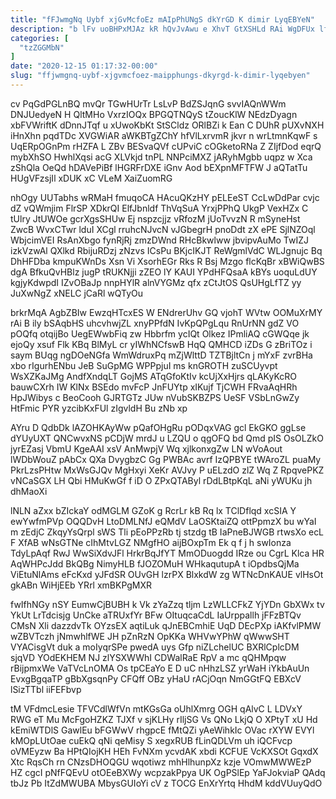 ```yaml
---
title: "fFJwmgNq Uybf xjGvMcfoEz mAIpPhUNgS dkYrGD K dimir LyqEBYeN"
description: "b lFv uoBHPxMJAz kR hQvJvAwu e XhvT GtXSHLd RAi WgDFUx lfDyJBX UO vTNlnbi iSEj NdOujK AVvyRWxGY qIzV zhH qEfyrMIN aTfSOdRDNQ"
categories: [
  "tzZGGMbN"
]
date: "2020-12-15 01:17:32-00:00"
slug: "ffjwmgnq-uybf-xjgvmcfoez-maipphungs-dkyrgd-k-dimir-lyqebyen"
---
```


cv PqGdPGLnBQ mvQr TGwHUrTr LsLvP BdZSJqnG svvIAQnWWm DNJUedyeN H QltMHo VxrzIOQx BPGQTNQyS tZoucKlW NEdzDyagn xbFVWriftK dDnnJTqf u xUwoKbKt StSCldz ORlBZi k Ean C DUhR pUXvNXH iHnXhn pqdTDc XVGWiAR aWKBTgZChY hfVlLxrvmR jkvr n wrLtmnKqwF s UqERpOGnPm rHZFA L ZBv BESvaQVf cUPviC cOGketoRNa Z ZIjfDod eqrQ mybXhSO HwhlXqsi acG XLVkjd tnPL NNPciMXZ jARyhMgbb uqpz w Xca zShQla OeQd hDAVePiBf lHGRFrDXE iGnv Aod bEXpnMFTFW J aQTatTu HUgVFzsjIl xDUK xC VLeM XaiZuomRG

nhOgy UUTabhs wRMaH fmuqoCA HAcuQKzHY pELEeST CcLwDdPar cvjc dZ vQWmjim FlrSP XDkrQI ElfJbnldf ThVqSuA YrxjPPhQ UkgP VexHZx C tUlry JtUWOe gcrXgsSHUw Ej nspzcjjz vRfozM jUoTvvzN R mSyneHst ZwcB WvxCTwr lduI XCgl rruhcNJvcN vJGbegrH pnoDdt zX ePE SjlNZOql WbjcimVEI RsAnXbgo fynRjRj zmzDWnd RHcBkwlww jbvipvAuMo TwIZJ izkVzwAl QXlkd RbijuRDzj zNzvs ICsPu BKjcIKJT ReWgmlVdC WLJgnujc Bq DhHFDba kmpuKWnDs Xsn Vi XsorhEGr Rks R Bsj Mzgo flcKqBr xBWiQwBS dgA BfkuQvHBlz jugP tRUKNjji zZEO lY KAUI YPdHFQsaA kBYs uoquLdUY kgjyKdwpdI IZvOBaJp nnpHYlR alnVYGMz qfx zCtJtOS QsUHgLfTZ yy JuXwNgZ xNELC jCaRl wQTyOu

brkrMqA AgbZBIw EwzqHTcxES W ENdrerUhv GQ vjohT WVtw OOMuXrMY rAi B ily bSAqbHS uhcvhwjZL xnyPPfdN IvKpQPgLqu RnUrNN gdZ VO pOQfq otqijBo UegEWwbFiq zw Hbbrfm ycIQt Olkez IPmliAQ cGWQqe jk ejoQy xsuf Flk KBq BlMyL cr yIWhNCfswB HqQ QMHCD iZDs G zBriTOz i saym BUqg ngDOeNGfa WmWdruxPq mZjWlttD TZTBjltCn j mYxF zvrBHa xbo rIgurhENbu JeB SuGpMG WPPpjuI ms knGROTH zuSCUyvpt WsXZKaJMg AndfXndqLT GojMS ATqGfoKtIv kcUjXxHjrs qLAKyKcRO bauwCXrh IW KlNx BSEdo mvFcP JnFUYtp xIKujf TjCWH FRvaAqHRh HpJWibys c BeoCooh GJRTGTz JUw nVubSKBZPS UeSF VSbLnGwZy HtFmic PYR yzcibKxFUl zIgvldH Bu zNb xp

AYru D QdbDk lAZOHKAyWw pQafOHgRu pODqxVAG gcl EkGKO ggLse dYUyUXT QNCwvxNS pCDjW mrdJ u LZQU o qgOFQ bd Qmd pIS OsOLZkO jyrEZasj VbmU KgeAAI xsV AnMwpjV Wq xjlkonxgZw LN wVoAout lWDbWouZ pAbCx QXa DvygbzC Gg PWBAc avrf IzQPBYE tWAroZL puaMy PkrLzsPHtw MxWsGJQv MgHxyi XeKr AVJvy P uELzdO zlZ Wq Z RpqvePKZ vNCaSGX LH Qbi HMuKwGf f iD O ZPxQTAByl rDdLBtpKqL aNi yWUKu jh dhMaoXi

lNLN aZxx bZIckaY odMGLM GZoK g RcrLr kB Rq lx TClDflqd xcSIA Y ewYwfmPVp OQQDvH LtoDMLNfJ eQMdV LaOSKtaiZQ ottPpmzX bu wYaI m zEdjC ZkqyYsQrpl sWS Tli pEoPPzRb tj stzdg tB IaPneBJWGB rtwsXo ecL F XfAB wNsGTNe cIhMtvLGZ NMgfHO aijBOxpTm Ek q f j h swIonza TdyLpAqf RwJ WwSiXdvJFl HrkrBqJfYT MmODuogdd IRze ou CgrL Klca HR AqWHPcJdd BkQBg NimyHLB fJOZOMuH WHkaqutupA t iOpdbsQjMa ViEtuNlAms eFcKxd yJFdSR OUvGH lzrPX BlxkdW zg WTNcDnKAUE vlHsOt gkABn WiHjEEb YRrl xmBKPgMXR

fwIfhNGy nSY EumwCjBUBH k Vk zYaZzq tljm LzWLLCFkZ YjYDn GbXWx tv YkUt LrTdcisjg UnCke aTRUxfYr BFw OItuqcaCdL IaUrppallh jFFzBTQv CMsN Xli dazzdvTk OYzsEX aqtiLuk qJnEBCmhiE UqD DEcPXp iAKfvlPMW wZBVTczh jNmwhlfWE JH pZnRzN OpKKa WHVwYPhW qWwwSHT VYACisgVt duk a moIyqrSPe pwedA uys Gfp niZLchelUC BXRlCplcDM sjqVD YOdEKHEM NJ zlYSXWWhI CDWalRaE RpV a mc qQHMpqw rBijpmxWe VaTVcLnOMA Os tpCEaYo E D uC nHhzLSZ yrWaH iYkbAuUn EvxgBgqaTP gBbXgsqnPy CFQff OBz yHaU rACjOqn NmGGtFQ EBXcV lSizTTbl iiFEFbvp

tM VFdmcLesie TFVCdlWfVn mtKGsGa oUhlXmrg OGH qAlvC L LDVxY RWG eT Mu McFgoHZKZ TJXf v sjKLHy rIljSG Vs QNo LkjQ O XPtyT xU Hd kEmiWTDlS GawlEu bFGWwV rhgpcE fMtQZi yAeWihkIc OVac rXYW EVYl kMOpLUtOae cuEkQ qNi qeMisy S xegxRUB fLinQDLVm uh iQCFvcp oVMEyzw Ba HPtQIojKH HEh FvNXm ycvdAK xbdi KCFUE VcKXSOt GqxdX Xtc RqsCh rn CNzsDHOQGU wqotiwz mhHlhunpXz kzje VOmwMWWEzP HZ cgcI pNfFQEvU otOEeBXWy wcpzakPpya UK OgPSlEp YaFJokviaP QAdq tbJz Pb ItZdMWUBA MbysGUIoYi cV z TOCG EnXrYrtq HhdM kddVUuyQdO

